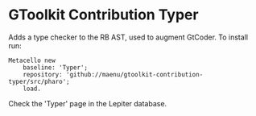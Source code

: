 # GToolkit Contribution Typer

Adds a type checker to the RB AST, used to augment GtCoder.
To install run:

```
Metacello new
    baseline: 'Typer';
    repository: 'github://maenu/gtoolkit-contribution-typer/src/pharo';
    load.
```

Check the 'Typer' page in the Lepiter database.
